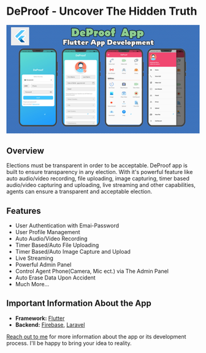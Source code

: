 # DeProof - Uncover The Hidden Truth

![DeProof - Uncover The Hidden Truth](assets/1.png)

## Overview
Elections must be transparent in order to be acceptable. DeProof app is built to ensure transparency in any election. With it's powerful feature like auto audio/video recording, file uploading, image capturing, timer based audio/video capturing and uploading, live streaming and other capabilities, agents can ensure a transparent and acceptable election.


## Features
- User Authentication with Emai-Password           
- User Profile Management         
- Auto Audio/Video Recording           
- Timer Based/Auto File Uploading           
- Timer Based/Auto Image Capture and Upload                  
- Live Streaming            
- Powerful Admin Panel                 
- Control Agent Phone(Camera, Mic ect.) via The Admin Panel         
- Auto Erase Data Upon Accident                 
- Much More...    

## Important Information About the App
- **Framework:** [Flutter](https://flutter.dev/)  
- **Backend:** [Firebase](https://firebase.google.com/), [Laravel](https://laravel.com/)         

[Reach out to me](https://kaykobadreza.com/) for more information about the app or its development process. I'll be happy to bring your idea to reality.   
